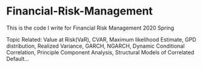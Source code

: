 # Financial-Risk-Management
This is the code I write for Financial Risk Management 2020 Spring

Topic Related: Value at Risk(VaR), CVAR, Maximum likelihood Estimate, GPD distribution, Realized Variance, GARCH, NGARCH, Dynamic Conditional Correlation, Principle Component Analysis, Structural Models of Correlated Default...
